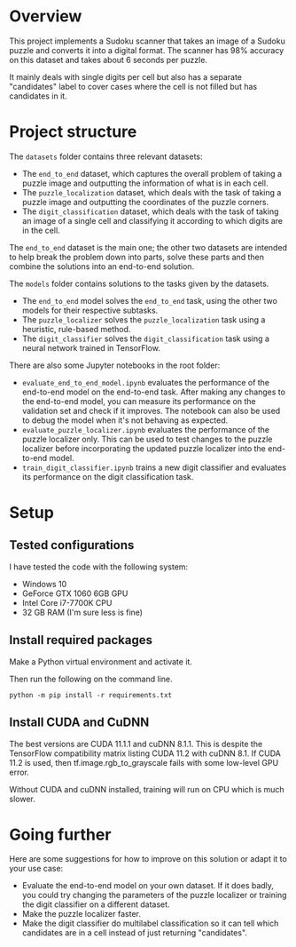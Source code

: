 # Overview

This project implements a Sudoku scanner that takes an image of a Sudoku puzzle and converts it into a digital format. The scanner has 98% accuracy on this dataset and takes about 6 seconds per puzzle.

It mainly deals with single digits per cell but also has a separate "candidates" label to cover cases where the cell is not filled but has candidates in it.

# Project structure

The `datasets` folder contains three relevant datasets:
* The `end_to_end` dataset, which captures the overall problem of taking a puzzle image and outputting the information of what is in each cell.
* The `puzzle_localization` dataset, which deals with the task of taking a puzzle image and outputting the coordinates of the puzzle corners.
* The `digit_classification` dataset, which deals with the task of taking an image of a single cell and classifying it according to which digits are in the cell.

The `end_to_end` dataset is the main one; the other two datasets are intended to help break the problem down into parts, solve these parts and then combine the solutions into an end-to-end solution.

The `models` folder contains solutions to the tasks given by the datasets.
* The `end_to_end` model solves the `end_to_end` task, using the other two models for their respective subtasks.
* The `puzzle_localizer` solves the `puzzle_localization` task using a heuristic, rule-based method.
* The `digit_classifier` solves the `digit_classification` task using a neural network trained in TensorFlow.

There are also some Jupyter notebooks in the root folder:
* `evaluate_end_to_end_model.ipynb` evaluates the performance of the end-to-end model on the end-to-end task. After making any changes to the end-to-end model, you can measure its performance on the validation set and check if it improves. The notebook can also be used to debug the model when it's not behaving as expected.
* `evaluate_puzzle_localizer.ipynb` evaluates the performance of the puzzle localizer only. This can be used to test changes to the puzzle localizer before incorporating the updated puzzle localizer into the end-to-end model.
* `train_digit_classifier.ipynb` trains a new digit classifier and evaluates its performance on the digit classification task.

# Setup

## Tested configurations

I have tested the code with the following system:
* Windows 10
* GeForce GTX 1060 6GB GPU
* Intel Core i7-7700K CPU
* 32 GB RAM (I'm sure less is fine)

## Install required packages

Make a Python virtual environment and activate it.

Then run the following on the command line.

```
python -m pip install -r requirements.txt
```

## Install CUDA and CuDNN

The best versions are CUDA 11.1.1 and cuDNN 8.1.1. This is despite the TensorFlow compatibility matrix listing CUDA 11.2 with cuDNN 8.1. If CUDA 11.2 is used, then tf.image.rgb_to_grayscale fails with some low-level GPU error.

Without CUDA and cuDNN installed, training will run on CPU which is much slower.

# Going further 

Here are some suggestions for how to improve on this solution or adapt it to your use case:
* Evaluate the end-to-end model on your own dataset. If it does badly, you could try changing the parameters of the puzzle localizer or training the digit classifier on a different dataset.
* Make the puzzle localizer faster.
* Make the digit classifier do multilabel classification so it can tell which candidates are in a cell instead of just returning "candidates".

